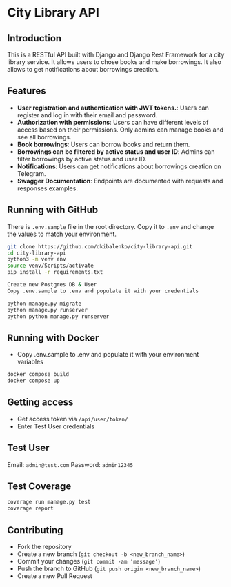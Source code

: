 # City Library API

## Introduction

This is a RESTful API built with Django and Django Rest Framework for a city
library service. It allows users to chose books and make borrowings. It also
allows to get notifications about borrowings creation.

## Features

- **User registration and authentication with JWT tokens.**: Users can register
  and log in with their email and password.
- **Authorization with permissions**: Users can have different levels of access
  based on their permissions. Only admins can manage books and see all borrowings.
- **Book borrowings**: Users can borrow books and return them.
- **Borrowings can be filtered by active status and user ID**: Admins can filter
  borrowings by active status and user ID.
- **Notifications**: Users can get notifications about borrowings creation on Telegram.
- **Swagger Documentation**: Endpoints are documented with requests and responses examples.

## Running with GitHub

There is `.env.sample` file in the root directory. Copy it to `.env` and change
the values to match your environment.

```bash
git clone https://github.com/dkibalenko/city-library-api.git
cd city-library-api
python3 -m venv env
source venv/Scripts/activate
pip install -r requirements.txt

Create new Postgres DB & User
Copy .env.sample to .env and populate it with your credentials

python manage.py migrate
python manage.py runserver
python python manage.py runserver
```

## Running with Docker

- Copy .env.sample to .env and populate it with your environment variables

```bash
docker compose build
docker compose up
```

## Getting access

- Get access token via `/api/user/token/`
- Enter Test User credentials

## Test User

Email: `admin@test.com`
Password: `admin12345`


## Test Coverage

```bash
coverage run manage.py test
coverage report
```

## Contributing

- Fork the repository
- Create a new branch (`git checkout -b <new_branch_name>`)
- Commit your changes (`git commit -am 'message'`)
- Push the branch to GitHub (`git push origin <new_branch_name>`)
- Create a new Pull Request

